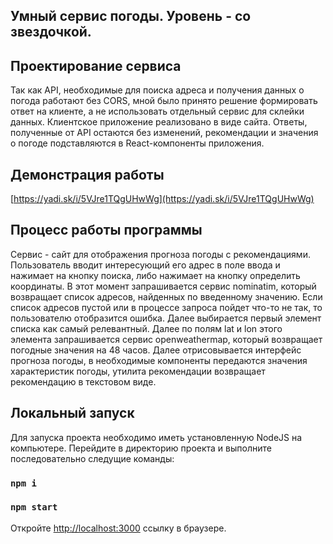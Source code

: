 ## Умный сервис погоды. Уровень - со звездочкой.

## Проектирование сервиса
Так как API, необходимые для поиска адреса и получения данных о погода работают без CORS, мной было принято решение формировать
ответ на клиенте, а не использовать отдельный сервис для склейки данных. Клиентское приложение реализовано в виде сайта. 
Ответы, полученные от API остаются без изменений, рекомендации и значения о погоде подставляются в React-компоненты приложения.

## Демонстрация работы
[https://yadi.sk/i/5VJre1TQgUHwWg](https://yadi.sk/i/5VJre1TQgUHwWg)

## Процесс работы программы
Сервис - сайт для отображения прогноза погоды с рекомендациями.
Пользователь вводит интересующий его адрес в поле ввода и нажимает на кнопку поиска, либо нажимает на кнопку определить координаты.
В этот момент запрашивается сервис nominatim, который возвращает список адресов, найденных по введенному значению.
Если список адресов пустой или в процессе запроса пойдет что-то не так, то пользователю отобразится ошибка.
Далее выбирается первый элемент списка как самый релевантный.
Далее по полям lat и lon этого элемента запрашивается сервис openweathermap, который возвращает погодные значения на 48 часов.
Далее отрисовывается интерфейс прогноза погоды, в необходимые компоненты передаются значения характеристик погоды, утилита рекомендации возвращает рекомендацию в текстовом виде.

## Локальный запуск
Для запуска проекта необходимо иметь установленную NodeJS на компьютере. Перейдите в директорию проекта и выполните последовательно следущие команды:

### `npm i`

### `npm start`

Откройте [http://localhost:3000](http://localhost:3000) ссылку в браузере.

